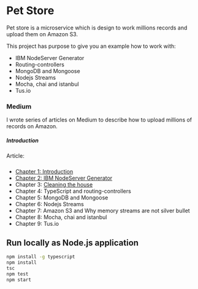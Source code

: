 # Pet Store 

Pet store is a microservice which is design to work millions records and upload them on Amazon S3. 

This project has purpose to give you an example how to work with: 

- IBM NodeServer Generator
- Routing-controllers
- MongoDB and Mongoose
- Nodejs Streams
- Mocha, chai and istanbul
- Tus.io

### Medium 

I wrote series of articles on Medium to describe how to upload millions of records on Amazon.

##### Introduction

Article: 

##### 

- [Chapter 1: Introduction](https://medium.com/p/fafc208e40ad)
- [Chapter 2: IBM NodeServer Generator](https://medium.com/p/87a6be6095ca)
- Chapter 3: [Cleaning the house](https://medium.com/@d_danailov/nodejs-microservice-importing-millions-records-on-amazon-s3-cleaning-the-house-chapter-3-eb7c5eb9c2d0)
- Chapter 4: TypeScript and routing-controllers
- Chapter 5: MongoDB and Mongoose
- Chapter 6: Nodejs Streams
- Chapter 7: Amazon S3 and Why memory streams are not silver bullet
- Chapter 8: Mocha, chai and istanbul 
- Chapter 9: Tus.io

## Run locally as Node.js application

```bash
npm install -g typescript
npm install
tsc
npm test
npm start
```

